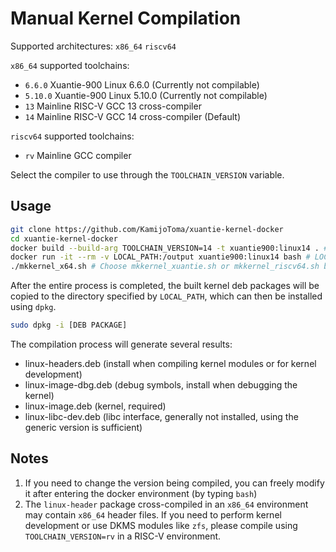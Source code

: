 # Manual Kernel Compilation

Supported architectures: `x86_64` `riscv64`

`x86_64` supported toolchains:
* `6.6.0` Xuantie-900 Linux 6.6.0 (Currently not compilable)
* `5.10.0` Xuantie-900 Linux 5.10.0 (Currently not compilable)
* `13` Mainline RISC-V GCC 13 cross-compiler
* `14` Mainline RISC-V GCC 14 cross-compiler (Default)

`riscv64` supported toolchains:
* `rv` Mainline GCC compiler

Select the compiler to use through the `TOOLCHAIN_VERSION` variable.

## Usage

```bash
git clone https://github.com/KamijoToma/xuantie-kernel-docker
cd xuantie-kernel-docker
docker build --build-arg TOOLCHAIN_VERSION=14 -t xuantie900:linux14 . # Choose TOOLCHAIN_VERSION based on supported architecture
docker run -it --rm -v LOCAL_PATH:/output xuantie900:linux14 bash # LOCAL_PATH is the directory to store the compiled kernel
./mkkernel_x64.sh # Choose mkkernel_xuantie.sh or mkkernel_riscv64.sh based on TOOLCHAIN_VERSION configuration
```

After the entire process is completed, the built kernel deb packages will be copied to the directory specified by `LOCAL_PATH`, which can then be installed using `dpkg`.

```bash
sudo dpkg -i [DEB PACKAGE]
```

The compilation process will generate several results:
* linux-headers.deb (install when compiling kernel modules or for kernel development)
* linux-image-dbg.deb (debug symbols, install when debugging the kernel)
* linux-image.deb (kernel, required)
* linux-libc-dev.deb (libc interface, generally not installed, using the generic version is sufficient)

## Notes

1. If you need to change the version being compiled, you can freely modify it after entering the docker environment (by typing `bash`)
2. The `linux-header` package cross-compiled in an `x86_64` environment may contain `x86_64` header files. If you need to perform kernel development or use DKMS modules like `zfs`, please compile using `TOOLCHAIN_VERSION=rv` in a RISC-V environment.
